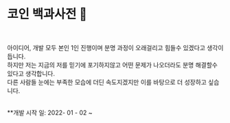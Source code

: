 # 코인 백과사전 💸
</br>

아이디어, 개발 모두 본인 1인 진행이며 분명 과정이 오래걸리고 힘들수 있겠다고 생각이 듭니다.   
하지만 저는 지금의 저를 믿기에 포기하지않고 어떤 문제가 나오더라도 분명 해결할수 있다고 생각합니다.   
다른 사람들 눈에는 부족한 모습에 더딘 속도지겠지만 이를 바탕으로 더 성장하고 싶습니다.   

</br>
**개발 시작 일: 2022- 01 - 02 ~
